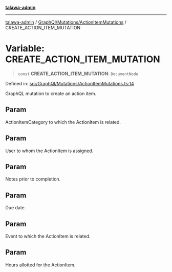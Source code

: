 [**talawa-admin**](../../../../README.md)

***

[talawa-admin](../../../../README.md) / [GraphQl/Mutations/ActionItemMutations](../README.md) / CREATE\_ACTION\_ITEM\_MUTATION

# Variable: CREATE\_ACTION\_ITEM\_MUTATION

> `const` **CREATE\_ACTION\_ITEM\_MUTATION**: `DocumentNode`

Defined in: [src/GraphQl/Mutations/ActionItemMutations.ts:14](https://github.com/bint-Eve/talawa-admin/blob/bb9ac170c0ec806cc5423650a66bbe110c3af5d9/src/GraphQl/Mutations/ActionItemMutations.ts#L14)

GraphQL mutation to create an action item.

## Param

ActionItemCategory to which the ActionItem is related.

## Param

User to whom the ActionItem is assigned.

## Param

Notes prior to completion.

## Param

Due date.

## Param

Event to which the ActionItem is related.

## Param

Hours allotted for the ActionItem.

